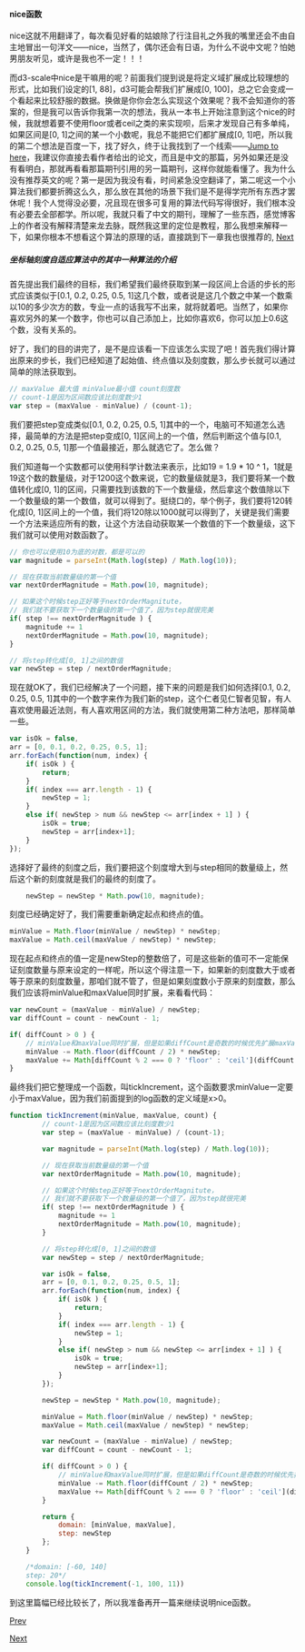 #### nice函数

nice这就不用翻译了，每次看见好看的姑娘除了行注目礼之外我的嘴里还会不由自主地冒出一句洋文——nice，当然了，偶尔还会有日语，为什么不说中文呢？怕她男朋友听见，或许是我也不一定！！！

而d3-scale中nice是干嘛用的呢？前面我们提到说是将定义域扩展成比较理想的形式，比如我们设定的[1, 88]，d3可能会帮我们扩展成[0, 100]，总之它会变成一个看起来比较舒服的数据。换做是你你会怎么实现这个效果呢？我不会知道你的答案的，但是我可以告诉你我第一次的想法，我从一本书上开始注意到这个nice的时候，我就想着要不使用floor或者ceil之类的来实现呗，后来才发现自己有多单纯，如果区间是[0, 1]之间的某一个小数呢，我总不能把它们都扩展成[0, 1]吧，所以我的第二个想法是百度一下，找了好久，终于让我找到了一个线索——[Jump to here](http://blog.csdn.net/heyzol/article/details/22912389)，我建议你直接去看作者给出的论文，而且是中文的那篇，另外如果还是没有看明白，那就再看看那篇期刊引用的另一篇期刊，这样你就能看懂了。我为什么没有推荐英文的呢？第一是因为我没有看，时间紧急没空翻译了，第二呢这一个小算法我们都要折腾这么久，那么放在其他的场景下我们是不是得学完所有东西才罢休呢！我个人觉得没必要，况且现在很多可复用的算法代码写得很好，我们根本没有必要去全部都学。所以呢，我就只看了中文的期刊，理解了一些东西，感觉博客上的作者没有解释清楚来龙去脉，既然我这里的定位是教程，那么我想来解释一下，如果你根本不想看这个算法的原理的话，直接跳到下一章我也很推荐的, [Next](./linear_4.md)


##### 坐标轴刻度自适应算法中的其中一种算法的介绍

首先提出我们最终的目标，我们希望我们最终获取到某一段区间上合适的步长的形式应该类似于[0.1, 0.2, 0.25, 0.5, 1]这几个数，或者说是这几个数之中某一个数乘以10的多少次方的数，专业一点的话我写不出来，就将就着吧。当然了，如果你喜欢另外的某一个数字，你也可以自己添加上，比如你喜欢6，你可以加上0.6这个数，没有关系的。

好了，我们的目的讲完了，是不是应该看一下应该怎么实现了吧！首先我们得计算出原来的步长，我们已经知道了起始值、终点值以及刻度数，那么步长就可以通过简单的除法获取到。


```Javascript
// maxValue 最大值 minValue最小值 count刻度数
// count-1是因为区间数应该比刻度数少1
var step = (maxValue - minValue) / (count-1);
```

我们要把step变成类似[0.1, 0.2, 0.25, 0.5, 1]其中的一个，电脑可不知道怎么选择，最简单的方法是把step变成[0, 1]区间上的一个值，然后判断这个值与[0.1, 0.2, 0.25, 0.5, 1]那一个值最接近，那么就选它了。怎么做？

我们知道每一个实数都可以使用科学计数法来表示，比如19 = 1.9 * 10 ^ 1，1就是19这个数的数量级，对于1200这个数来说，它的数量级就是3，我们要将某一个数值转化成[0, 1]的区间，只需要找到该数的下一个数量级，然后拿这个数值除以下一个数量级的第一个数值，就可以得到了。挺绕口的，举个例子，我们要将120转化成[0, 1]区间上的一个值，我们将120除以1000就可以得到了，关键是我们需要一个方法来适应所有的数，让这个方法自动获取某一个数值的下一个数量级，这下我们就可以使用对数函数了。


```Javascript
// 你也可以使用10为底的对数，都是可以的
var magnitude = parseInt(Math.log(step) / Math.log(10));

// 现在获取当前数量级的第一个值
var nextOrderMagnitude = Math.pow(10, magnitude);

// 如果这个时候step正好等于nextOrderMagnitute，
// 我们就不要获取下一个数量级的第一个值了，因为step就很完美
if( step !== nextOrderMagnitude ) {
    magnitude += 1
    nextOrderMagnitude = Math.pow(10, magnitude);
}

// 将step转化成[0, 1]之间的数值
var newStep = step / nextOrderMagnitude;
```

现在就OK了，我们已经解决了一个问题，接下来的问题是我们如何选择[0.1, 0.2, 0.25, 0.5, 1]其中的一个数字来作为我们新的step，这个仁者见仁智者见智，有人喜欢使用最近法则，有人喜欢用区间的方法，我们就使用第二种方法吧，那样简单一些。


```JavaScript
var isOk = false,
arr = [0, 0.1, 0.2, 0.25, 0.5, 1];
arr.forEach(function(num, index) {
    if( isOk ) {
        return;
    }
    if( index === arr.length - 1) {
        newStep = 1;
    }
    else if( newStep > num && newStep <= arr[index + 1] ) {
        isOk = true;
        newStep = arr[index+1];
    }
});

```

选择好了最终的刻度之后，我们要把这个刻度增大到与step相同的数量级上，然后这个新的刻度就是我们的最终的刻度了。

```JavaScript
	newStep = newStep * Math.pow(10, magnitude);
```


刻度已经确定好了，我们需要重新确定起点和终点的值。

```Javascript
minValue = Math.floor(minValue / newStep) * newStep;
maxValue = Math.ceil(maxValue / newStep) * newStep;	
```

现在起点和终点的值一定是newStep的整数倍了，可是这些新的值可不一定能保证刻度数量与原来设定的一样呢，所以这个得注意一下，如果新的刻度数大于或者等于原来的刻度数量，那咱们就不管了，但是如果刻度数小于原来的刻度数，那么我们应该将minValue和maxValue同时扩展，来看看代码：

```Javascript
var newCount = (maxValue - minValue) / newStep;
var diffCount = count - newCount - 1;

if( diffCount > 0 ) {
    // minValue和maxValue同时扩展，但是如果diffCount是奇数的时候优先扩展maxValue
    minValue -= Math.floor(diffCount / 2) * newStep;
    maxValue += Math[diffCount % 2 === 0 ? 'floor' : 'ceil'](diffCount / 2) * newStep;
}
```

最终我们把它整理成一个函数，叫tickIncrement，这个函数要求minValue一定要小于maxValue，因为我们前面提到的log函数的定义域是x>0。

```Javascript
function tickIncrement(minValue, maxValue, count) {
        // count-1是因为区间数应该比刻度数少1
        var step = (maxValue - minValue) / (count-1);

        var magnitude = parseInt(Math.log(step) / Math.log(10));

        // 现在获取当前数量级的第一个值
        var nextOrderMagnitude = Math.pow(10, magnitude);

        // 如果这个时候step正好等于nextOrderMagnitute，
        // 我们就不要获取下一个数量级的第一个值了，因为step就很完美
        if( step !== nextOrderMagnitude ) {
            magnitude += 1
            nextOrderMagnitude = Math.pow(10, magnitude);
        }

        // 将step转化成[0, 1]之间的数值
        var newStep = step / nextOrderMagnitude;

        var isOk = false,
        arr = [0, 0.1, 0.2, 0.25, 0.5, 1];
        arr.forEach(function(num, index) {
            if( isOk ) {
                return;
            }
            if( index === arr.length - 1) {
                newStep = 1;
            }
            else if( newStep > num && newStep <= arr[index + 1] ) {
                isOk = true;
                newStep = arr[index+1];
            }
        });

        newStep = newStep * Math.pow(10, magnitude);

        minValue = Math.floor(minValue / newStep) * newStep;
        maxValue = Math.ceil(maxValue / newStep) * newStep;

        var newCount = (maxValue - minValue) / newStep;
        var diffCount = count - newCount - 1;

        if( diffCount > 0 ) {
            // minValue和maxValue同时扩展，但是如果diffCount是奇数的时候优先扩展maxValue
            minValue -= Math.floor(diffCount / 2) * newStep;
            maxValue += Math[diffCount % 2 === 0 ? 'floor' : 'ceil'](diffCount / 2) * newStep;
        }

        return {
            domain: [minValue, maxValue],
            step: newStep
        };
    }

    /*domain: [-60, 140]
    step: 20*/
    console.log(tickIncrement(-1, 100, 11))
```

到这里篇幅已经比较长了，所以我准备再开一篇来继续说明nice函数。

[Prev](linear_2.md)

[Next](linear_4.md)

